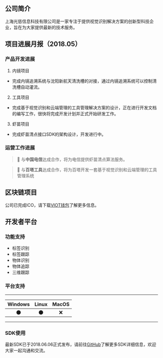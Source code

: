 ## 公司简介
上海光慈信息科技有限公司是一家专注于提供视觉识别解决方案的创新型科技企业，旨在为大家提供最新的技术服务。

## 项目进展月报（2018.05）
### 产品开发进展
1. 内镜项目
  * 完成内镜追溯系统与沈阳新航天清洗槽的对接，通过内镜追溯系统可以控制清洗槽自动灌流。
2. 工具项目
  * 完成基于视觉识别和云端管理的工具管理解决方案的设计，正在进行开发文档的编写工作，很快将完成开发计划并正式开始研发工作。
3. 虾苗项目
  * 完成虾苗清点接口SDK的架构设计，开发进行中。

### 运营工作进展
> 📌 与**中国电信**达成合作，将为电信提供虾苗清点算法服务。

> 📌 与**百塔工具**达成合作，将为百塔开发一套基于视觉识别和云端管理的工具管理系统


## 区块链项目
公司已完成ICO，请下载[VIOT钱包](https://exp-shell-app-assets.s3-us-west-1.amazonaws.com/android%2F%40nofaketoday%2Fviot_wallet-b91e3bf6-74f0-11e8-bde1-0a580a78040c-signed.apk)了解更多信息。


## 开发者平台
### 功能支持
* 标签识别
* 标签跟踪
* 物体识别
* 物体追踪
* 三维跟踪

### 平台支持
-----------------

Windows | Linux | MacOS |
:--------: | :------------: | :------------: |
🌑 | 🌑 | ❌ |

-----------------

### SDK使用
最新SDK已于2018.06.06正式发布，请前往[GitHub](https://github.com/v-iot/v-iot.github.io/releases)了解更多SDK详细信息，欢迎大家一起沟通和交流。
